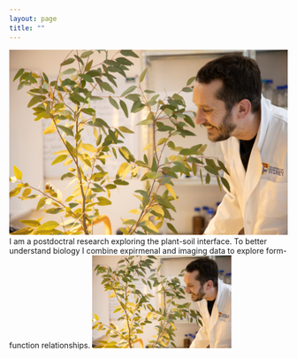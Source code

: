 ```yaml
---
layout: page
title: ""
---
```

![Richard Harwood](richardharwood.png)
I am a postdoctral research exploring the plant-soil interface. To better understand biology I combine expirmenal and imaging data to explore form-function relationships. 
<img src="richardharwood.png" width=50% height=50%>
